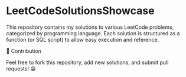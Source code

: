 # LeetCodeSolutionsShowcase
This repository contains my solutions to various LeetCode problems, categorized by programming language. Each solution is structured as a function (or SQL script) to allow easy execution and reference.

🚀 Contribution

Feel free to fork this repository, add new solutions, and submit pull requests! 😁
